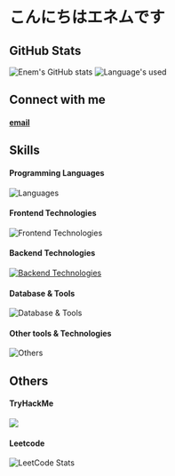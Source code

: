 # こんにちはエネムです

## GitHub Stats
![Enem's GitHub stats](https://github-readme-stats.vercel.app/api?username=NM-004&show_icons=true&theme=cobalt)
![Language's used](https://github-readme-stats.vercel.app/api/top-langs?username=nm-004&show_icons=true&locale=en&theme=cobalt)

## Connect with me
#### [email](enembarjo03@gmail.com)
#### []()
## Skills

#### Programming Languages
![Languages](https://skillicons.dev/icons?i=c,cpp,python,java,bash)

#### Frontend Technologies
![Frontend Technologies](https://skillicons.dev/icons?i=html)

#### Backend Technologies
[![Backend Technologies](https://skillicons.dev/icons?i=docker&perline=3)](https://skillicons.dev)

#### Database & Tools
![Database & Tools](https://skillicons.dev/icons?i=mysql)

#### Other tools & Technologies
![Others](https://skillicons.dev/icons?i=git,github,markdown,vscode,vim,neovim,obsidian,arch,kali)

## Others
#### TryHackMe
![](https://tryhackme-badges.s3.amazonaws.com/Enem.png)
#### Leetcode
![LeetCode Stats](https://leetcard.jacoblin.cool/Enem04?theme=nord&font=Noto%20Sans%20Armenian)
